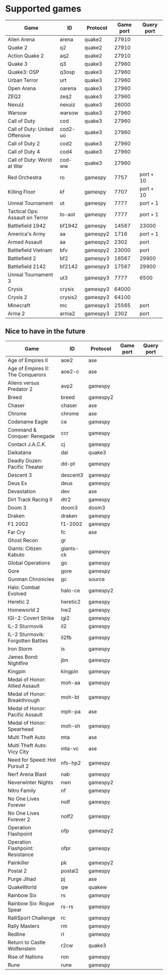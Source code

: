 # Supported games

| Game                              | ID        | Protocol | Game port | Query port |
|-----------------------------------|-----------|----------|-----------|------------|
| Alien Arena                       | arena     | quake2   | 27910     |            |
| Quake 2                           | q2        | quake2   | 27910     |            |
| Action Quake 2                    | aq2       | quake2   | 27910     |            |
| Quake 3                           | q3        | quake3   | 27960     |            |
| Quake3: OSP                       | q3osp     | quake3   | 27960     |            |
| Urban Terror                      | urt       | quake3   | 27960     |            |
| Open Arena                        | oarena    | quake3   | 27960     |            |
| ZEQ2                              | zeq2      | quake3   | 27960     |            |
| Nexuiz                            | nexuiz    | quake3   | 26000     |            |
| Warsow                            | warsow    | quake3   | 27960     |            |
| Call of Duty                      | cod       | quake3   | 27960     |            |
| Call of Duty: United Offensive    | cod2-uo   | quake3   | 27960     |            |
| Call of Duty 2                    | cod2      | quake3   | 27960     |            |
| Call of Duty 4                    | cod4      | quake3   | 27960     |            |
| Call of Duty: World at War        | cod-ww    | quake3   | 27960     |            |
| Red Orchestra                     | ro        | gamespy  | 7757      | port + 10  |
| Killing Floor                     | kf        | gamespy  | 7707      | port + 10  |
| Unreal Tournament                 | ut        | gamespy  | 7777      | port + 1   |
| Tactical Ops: Assault on Terror   | to-aot    | gamespy  | 7777      | port + 1   |
| Battlefield 1942                  | bf1942    | gamespy  | 14567     | 23000      |
| America's Army                    | aa        | gamespy2 | 1716      | port + 1   |
| Armed Assault                     | aa        | gamespy2 | 2302      | port       |
| Battlefield Vietnam               | bfv       | gamespy2 | 23000     | port       |
| Battlefield 2                     | bf2       | gamespy3 | 16567     | 29900      |
| Battlefield 2142                  | bf2142    | gamespy3 | 17567     | 29900      |
| Unreal Tournament 3               | ut3       | gamespy3 | 7777      | 6500       |
| Crysis                            | crysis    | gamespy3 | 64000     |            |
| Crysis 2                          | crysis2   | gamespy3 | 64100     |            |
| Minecraft                         | mc        | gamespy3 | 25565     | port       |
| Arma 2                            | arma2     | gamespy3 | 2302      | port       |

## Nice to have in the future

| Game                              | ID        | Protocol | Game port | Query port |
|-----------------------------------|-----------|----------|-----------|------------|
| Age of Empires II                 | aoe2      | ase      |           |            |
| Age of Empires II: The Conquerors | aoe2-c    | ase      |           |            |
| Aliens versus Predator 2          | avp2      | gamespy  |           |            |
| Breed                             | breed     | gamespy2 |           |            |
| Chaser                            | chaser    | ase      |           |            |
| Chrome                            | chrome    | ase      |           |            |
| Codename Eagle                    | ce        | gamespy  |           |            |
| Command & Conquer: Renegade       | ccr       | gamespy  |           |            |
| Contact J.A.C.K.                  | cj        | gamespy  |           |            |
| Daikatana                         | dai       | quake3   |           |            |
| Deadly Dozen: Pacific Theater     | dd-pt     | gamespy  |           |            |
| Descent 3                         | descent3  | gamespy  |           |            |
| Deus Ex                           | deus      | gamespy  |           |            |
| Devastation                       | dev       | ase      |           |            |
| Dirt Track Racing II              | dtr2      | gamespy  |           |            |
| Doom 3                            | doom3     | doom3    |           |            |
| Draken                            | draken    | gamespy  |           |            |
| F1 2002                           | f1-2002   | gamespy  |           |            |
| Far Cry                           | fc        | ase      |           |            |
| Ghost Recon                       | gr        |          |           |            |
| Giants: Citizen Kabuto            | giants-ck | gamespy  |           |            |
| Global Operations                 | go        | gamespy  |           |            |
| Gore                              | gore      | gamespy  |           |            |
| Gunman Chronicles                 | gc        | source   |           |            |
| Halo: Combat Evolved              | halo-ce   | gamespy2 |           |            |
| Heretic 2                         | heretic2  | gamespy  |           |            |
| Homeworld 2                       | hw2       | gamespy  |           |            |
| IGI-2: Covert Strike              | igi2      | gamespy  |           |            |
| IL-2 Sturmovik                    | il2       | gamespy  |           |            |
| IL-2 Sturmovik: Forgotten Battles | il2fb     | gamespy  |           |            |
| Iron Storm                        | is        | gamespy  |           |            |
| James Bond: Nightfire             | jbn       | gamespy  |           |            |
| Kingpin                           | kingpin   | gamespy  |           |            |
| Medal of Honor: Allied Assault    | moh-aa    | gamespy  |           |            |
| Medal of Honor: Breakthrough      | moh-bt    | gamespy  |           |            |
| Medal of Honor: Pacific Assault   | mph-pa    | ase      |           |            |
| Medal of Honor: Spearhead         | moh-sh    | gamespy  |           |            |
| Multi Theft Auto                  | mta       | ase      |           |            |
| Multi Theft Auto: Vicy City       | mta-vc    | ase      |           |            |
| Need for Speed: Hot Pursuit 2     | nfs-hp2   | gamespy  |           |            |
| Nerf Arena Blast                  | nab       | gamespy  |           |            |
| Neverwinter Nights                | nwn       | gamespy2 |           |            |
| Nitro Family                      | nf        | gamespy  |           |            |
| No One Lives Forever              | nolf      | gamespy  |           |            |
| No One Lives Forever 2            | nolf2     | gamespy  |           |            |
| Operation Flashpoint              | ofp       | gamespy2 |           |            |
| Operation Flashpoint: Resistance  | ofpr      | gamespy  |           |            |
| Painkiller                        | pk        | gamespy2 |           |            |
| Postal 2                          | postal2   | gamespy  |           |            |
| Purge Jihad                       | pj        | ase      |           |            |
| QuakeWorld                        | qw        | quakew   |           |            |
| Rainbow Six                       | rs        | gamespy  |           |            |
| Rainbow Six: Rogue Spear          | rs-rs     | gamespy  |           |            |
| RalliSport Challenge              | rc        | gamespy  |           |            |
| Rally Masters                     | rm        | gamespy  |           |            |
| Redline                           | rl        | gamespy  |           |            |
| Return to Castle Wolfenstein      | r2cw      | quake3   |           |            |
| Rise of Nations                   | ron       | gamespy  |           |            |
| Rune                              | rune      | gamespy  |           |            |
